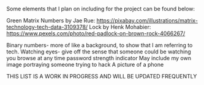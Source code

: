 Some elements that I plan on including for the project can be found below:





Green Matrix Numbers by Jae Rue: https://pixabay.com/illustrations/matrix-technology-tech-data-3109378/ 
Lock by Henk Mohabier: https://www.pexels.com/photo/red-padlock-on-brown-rock-4066267/


Binary numbers- more of like a background, to show that I am referring to tech.
Watching eyes- give off the sense that someone could be watching you browse at any time
password strength indicator
May include my own image portraying someone trying to hack
A picture of a phone







THIS LIST IS A WORK IN PROGRESS AND WILL BE UPDATED FREQUENTLY
